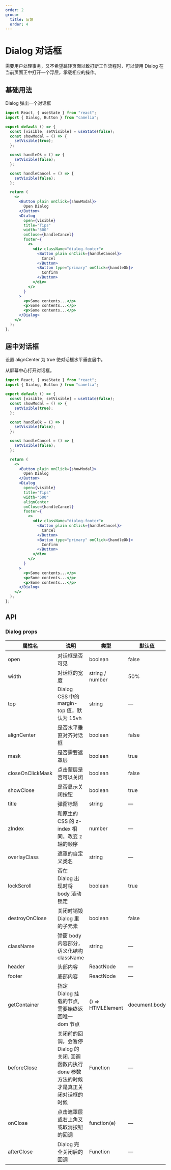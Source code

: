 ```yaml
---
order: 2
group:
  title: 反馈
  order: 4
---
```


<style>
  .dialog-footer {
    display: flex;
    justify-content: flex-end;
 }
</style>

# Dialog 对话框

需要用户处理事务，又不希望跳转页面以致打断工作流程时，可以使用 Dialog 在当前页面正中打开一个浮层，承载相应的操作。

## 基础用法

Dialog 弹出一个对话框

```jsx
import React, { useState } from "react";
import { Dialog, Button } from "camelia";

export default () => {
  const [visible, setVisible] = useState(false);
  const showModal = () => {
    setVisible(true);
  };

  const handleOk = () => {
    setVisible(false);
  };

  const handleCancel = () => {
    setVisible(false);
  };

  return (
    <>
      <Button plain onClick={showModal}>
        Open Dialog
      </Button>
      <Dialog
        open={visible}
        title="Tips"
        width="500"
        onClose={handleCancel}
        footer={
          <>
            <div className="dialog-footer">
              <Button plain onClick={handleCancel}>
                Cancel
              </Button>
              <Button type="primary" onClick={handleOk}>
                Confirm
              </Button>
            </div>
          </>
        }
      >
        <p>Some contents...</p>
        <p>Some contents...</p>
        <p>Some contents...</p>
      </Dialog>
    </>
  );
};
```

## 居中对话框

设置 alignCenter 为 true 使对话框水平垂直居中。

从屏幕中心打开对话框。

```jsx
import React, { useState } from "react";
import { Dialog, Button } from "camelia";

export default () => {
  const [visible, setVisible] = useState(false);
  const showModal = () => {
    setVisible(true);
  };

  const handleOk = () => {
    setVisible(false);
  };

  const handleCancel = () => {
    setVisible(false);
  };

  return (
    <>
      <Button plain onClick={showModal}>
        Open Dialog
      </Button>
      <Dialog
        open={visible}
        title="Tips"
        width="500"
        alignCenter
        onClose={handleCancel}
        footer={
          <>
            <div className="dialog-footer">
              <Button plain onClick={handleCancel}>
                Cancel
              </Button>
              <Button type="primary" onClick={handleOk}>
                Confirm
              </Button>
            </div>
          </>
        }
      >
        <p>Some contents...</p>
        <p>Some contents...</p>
        <p>Some contents...</p>
      </Dialog>
    </>
  );
};
```

## API

### Dialog props

| 属性名           | 说明                                                                                           | 类型              | 默认值        |
| ---------------- | ---------------------------------------------------------------------------------------------- | ----------------- | ------------- |
| open             | 对话框是否可见                                                                                 | boolean           | false         |
| width            | 对话框的宽度                                                                                   | string / number   | 50%           |
| top              | Dialog CSS 中的 margin-top 值，默认为 15vh                                                     | string            | —             |
| alignCenter      | 是否水平垂直对齐对话框                                                                         | boolean           | false         |
| mask             | 是否需要遮罩层                                                                                 | boolean           | true          |
| closeOnClickMask | 点击蒙层是否可以关闭                                                                           | boolean           | false         |
| showClose        | 是否显示关闭按钮                                                                               | boolean           | true          |
| title            | 弹窗标题                                                                                       | string            | —             |
| zIndex           | 和原生的 CSS 的 z-index 相同，改变 z 轴的顺序                                                  | number            | —             |
| overlayClass     | 遮罩的自定义类名                                                                               | string            | —             |
| lockScroll       | 否在 Dialog 出现时将 body 滚动锁定                                                             | boolean           | true          |
| destroyOnClose   | 关闭时销毁 Dialog 里的子元素                                                                   | boolean           | false         |
| className        | 弹窗 body 内容部分，语义化结构 className                                                       | string            | —             |
| header           | 头部内容                                                                                       | ReactNode         | —             |
| footer           | 底部内容                                                                                       | ReactNode         | —             |
| getContainer     | 指定 Dialog 挂载的节点, 需要始终返回唯一 dom 节点                                              | () => HTMLElement | document.body |
| beforeClose      | 关闭前的回调，会暂停 Dialog 的关闭. 回调函数内执行 done 参数方法的时候才是真正关闭对话框的时候 | Function          | —             |
| onClose          | 点击遮罩层或右上角叉或取消按钮的回调                                                           | function(e)       | —             |
| afterClose       | Dialog 完全关闭后的回调                                                                        | Function          | —             |
